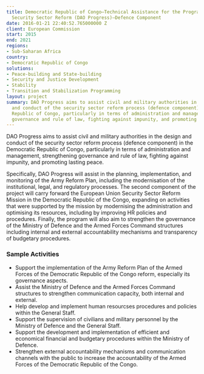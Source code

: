 ```yaml
---
title: Democratic Republic of Congo—Technical Assistance for the Programme to Support
  Security Sector Reform (DAO Progress)—Defence Component
date: 2016-01-21 22:40:52.765000000 Z
client: European Commission
start: 2015
end: 2021
regions:
- Sub-Saharan Africa
country:
- Democratic Republic of Congo
solutions:
- Peace-building and State-building
- Security and Justice Development
- Stability
- Transition and Stabilization Programming
layout: project
summary: DAO Progress aims to assist civil and military authorities in the design
  and conduct of the security sector reform process (defence component) in the Democratic
  Republic of Congo, particularly in terms of administration and management, strengthening
  governance and rule of law, fighting against impunity, and promoting lasting peace.
---
```


DAO Progress aims to assist civil and military authorities in the design and conduct of the security sector reform process (defence component) in the Democratic Republic of Congo, particularly in terms of administration and management, strengthening governance and rule of law, fighting against impunity, and promoting lasting peace.

Specifically, DAO Progress will assist in the planning, implementation, and monitoring of the Army Reform Plan, including the modernisation of the institutional, legal, and regulatory processes. The second component of the project will carry forward the European Union Security Sector Reform Mission in the Democratic Republic of the Congo, expanding on activities that were supported by the mission by modernising the administration and optimising its resources, including by improving HR policies and procedures. Finally, the program will also aim to strengthen the governance of the Ministry of Defence and the Armed Forces Command structures including internal and external accountability mechanisms and transparency of budgetary procedures.

###  Sample Activities             

* Support the implementation of the Army Reform Plan of the Armed Forces of the Democratic Republic of the Congo reform, especially its governance aspects.
* Assist the Ministry of Defence and the Armed Forces Command structures to strengthen communication capacity, both internal and external.
* Help develop and implement human resourcses procedures and policies within the General Staff.
* Support the supervision of civilians and military personnel by the Ministry of Defence and the General Staff.
* Support the development and implementation of efficient and economical financial and budgetary procedures within the Ministry of Defence.
* Strengthen external accountability mechanisms and communication channels with the public to increase the accountability of the Armed Forces of the Democratic Republic of the Congo.
